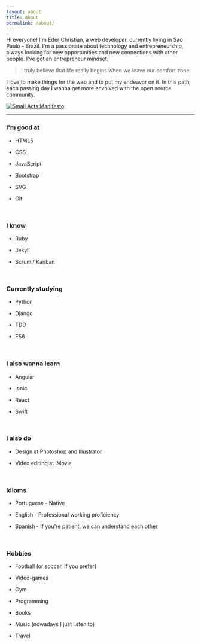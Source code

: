 ```yaml
---
layout: about
title: About
permalink: /about/
---
```


Hi everyone! I'm Eder Christian, a web developer, currently living in Sao Paulo - Brazil. I'm a passionate about technology and entrepreneurship, always looking for new opportunities and new connections with other people. I've got an entrepreneur mindset.


> I truly believe that life really begins when we leave our comfort zone.


I love to make things for the web and to put my endeavor on it. In this path, each passing day I wanna get more envolved with the open source community.

<a target="_blank" href="http://smallactsmanifesto.org" title="Small Acts Manifesto"><img src="http://smallactsmanifesto.org/static/images/smallacts-badge-80x15.png" style="border: none;" alt="Small Acts Manifesto" /></a>

---

### I'm good at

* HTML5

* CSS

* JavaScript

* Bootstrap

* SVG

* Git

&nbsp;

### I know

* Ruby

* Jekyll

* Scrum / Kanban

&nbsp;

### Currently studying

* Python

* Django

* TDD

* ES6

&nbsp;

### I also wanna learn

* Angular

* Ionic

* React

* Swift

&nbsp;

### I also do

* Design at Photoshop and Illustrator

* Video editing at iMovie

&nbsp;

### Idioms

* Portuguese - Native

* English - Professional working proficiency

* Spanish - If you're patient, we can understand each other

&nbsp;

### Hobbies

* Football (or soccer, if you prefer)

* Video-games

* Gym

* Programming

* Books

* Music (nowadays I just listen to)

* Travel
